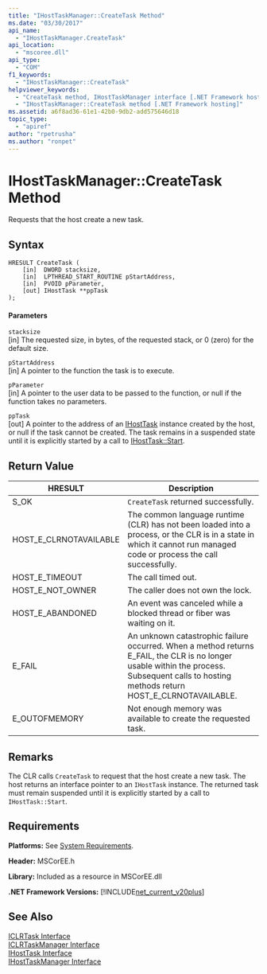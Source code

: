 ```yaml
---
title: "IHostTaskManager::CreateTask Method"
ms.date: "03/30/2017"
api_name: 
  - "IHostTaskManager.CreateTask"
api_location: 
  - "mscoree.dll"
api_type: 
  - "COM"
f1_keywords: 
  - "IHostTaskManager::CreateTask"
helpviewer_keywords: 
  - "CreateTask method, IHostTaskManager interface [.NET Framework hosting]"
  - "IHostTaskManager::CreateTask method [.NET Framework hosting]"
ms.assetid: a6f8ad36-61e1-42b0-9db2-add575646d18
topic_type: 
  - "apiref"
author: "rpetrusha"
ms.author: "ronpet"
---
```

# IHostTaskManager::CreateTask Method
Requests that the host create a new task.  
  
## Syntax  
  
```  
HRESULT CreateTask (  
    [in]  DWORD stacksize,   
    [in]  LPTHREAD_START_ROUTINE pStartAddress,  
    [in]  PVOID pParameter,  
    [out] IHostTask **ppTask  
);  
```  
  
#### Parameters  
 `stacksize`  
 [in] The requested size, in bytes, of the requested stack, or 0 (zero) for the default size.  
  
 `pStartAddress`  
 [in] A pointer to the function the task is to execute.  
  
 `pParameter`  
 [in] A pointer to the user data to be passed to the function, or null if the function takes no parameters.  
  
 `ppTask`  
 [out] A pointer to the address of an [IHostTask](../../../../docs/framework/unmanaged-api/hosting/ihosttask-interface.md) instance created by the host, or null if the task cannot be created. The task remains in a suspended state until it is explicitly started by a call to [IHostTask::Start](../../../../docs/framework/unmanaged-api/hosting/ihosttask-start-method.md).  
  
## Return Value  
  
|HRESULT|Description|  
|-------------|-----------------|  
|S_OK|`CreateTask` returned successfully.|  
|HOST_E_CLRNOTAVAILABLE|The common language runtime (CLR) has not been loaded into a process, or the CLR is in a state in which it cannot run managed code or process the call successfully.|  
|HOST_E_TIMEOUT|The call timed out.|  
|HOST_E_NOT_OWNER|The caller does not own the lock.|  
|HOST_E_ABANDONED|An event was canceled while a blocked thread or fiber was waiting on it.|  
|E_FAIL|An unknown catastrophic failure occurred. When a method returns E_FAIL, the CLR is no longer usable within the process. Subsequent calls to hosting methods return HOST_E_CLRNOTAVAILABLE.|  
|E_OUTOFMEMORY|Not enough memory was available to create the requested task.|  
  
## Remarks  
 The CLR calls `CreateTask` to request that the host create a new task. The host returns an interface pointer to an `IHostTask` instance. The returned task must remain suspended until it is explicitly started by a call to `IHostTask::Start`.  
  
## Requirements  
 **Platforms:** See [System Requirements](../../../../docs/framework/get-started/system-requirements.md).  
  
 **Header:** MSCorEE.h  
  
 **Library:** Included as a resource in MSCorEE.dll  
  
 **.NET Framework Versions:** [!INCLUDE[net_current_v20plus](../../../../includes/net-current-v20plus-md.md)]  
  
## See Also  
 [ICLRTask Interface](../../../../docs/framework/unmanaged-api/hosting/iclrtask-interface.md)  
 [ICLRTaskManager Interface](../../../../docs/framework/unmanaged-api/hosting/iclrtaskmanager-interface.md)  
 [IHostTask Interface](../../../../docs/framework/unmanaged-api/hosting/ihosttask-interface.md)  
 [IHostTaskManager Interface](../../../../docs/framework/unmanaged-api/hosting/ihosttaskmanager-interface.md)
